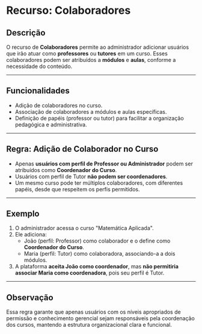 # Recurso: Colaboradores

## Descrição

O recurso de **Colaboradores** permite ao administrador adicionar usuários que irão atuar como **professores** ou **tutores** em um curso. Esses colaboradores podem ser atribuídos a **módulos** e **aulas**, conforme a necessidade do conteúdo.

---

## Funcionalidades

- Adição de colaboradores no curso.
- Associação de colaboradores a módulos e aulas específicas.
- Definição de papéis (professor ou tutor) para facilitar a organização pedagógica e administrativa.

---

## Regra: Adição de Colaborador no Curso

- Apenas **usuários com perfil de Professor ou Administrador** podem ser atribuídos como **Coordenador do Curso**.
- Usuários com perfil de Tutor **não podem ser coordenadores**.
- Um mesmo curso pode ter múltiplos colaboradores, com diferentes papéis, desde que respeitem os perfis permitidos.

---

## Exemplo

1. O administrador acessa o curso "Matemática Aplicada".
2. Ele adiciona:
   - João (perfil: Professor) como colaborador e o define como **Coordenador do Curso**.
   - Maria (perfil: Tutor) como colaboradora, associando-a a dois módulos.
3. A plataforma **aceita João como coordenador**, mas **não permitiria associar Maria como coordenadora**, pois seu perfil é Tutor.

---

## Observação

Essa regra garante que apenas usuários com os níveis apropriados de permissão e conhecimento gerencial sejam responsáveis pela coordenação dos cursos, mantendo a estrutura organizacional clara e funcional.
